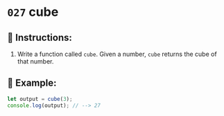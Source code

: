 # `027` cube

## 📝 Instructions:

1. Write a function called `cube`. Given a number, `cube` returns the cube of that number.

## 📎 Example:

```Javascript
let output = cube(3);
console.log(output); // --> 27
```
